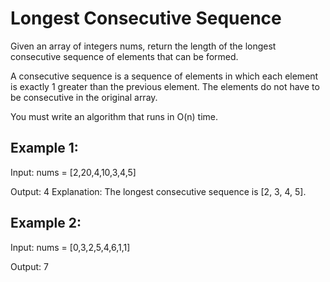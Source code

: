 # Longest Consecutive Sequence


Given an array of integers nums, return the length of the longest consecutive sequence of elements that can be formed.

A consecutive sequence is a sequence of elements in which each element is exactly 1 greater than the previous element. The elements do not have to be consecutive in the original array.

You must write an algorithm that runs in O(n) time.

## Example 1:

Input: nums = [2,20,4,10,3,4,5]

Output: 4
Explanation: The longest consecutive sequence is [2, 3, 4, 5].

## Example 2:

Input: nums = [0,3,2,5,4,6,1,1]

Output: 7
